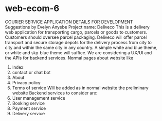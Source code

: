 # web-ecom-6
COURIER SERVICE APPLICATION DETAILS FOR DEVELOPMENT
Suggestions by Evelyn Anyebe
Project name: Deliveco
This is a delivery web application for transporting cargo, parcels or goods to
customers. Customers should oversee parcel packaging. Deliveco will offer
parcel transport and secure storage depots for the delivery process from city to
city and within the same city in any country.
A simple white and blue theme, or white and sky-blue theme will suffice.
We are considering a UX/UI and the APIs for backend services. Normal pages
about website like
1. Index
2. contact or chat bot
3. About
4. Privacy policy
5. Terms of service
Will be added as in normal website the preliminary website
Backend services to consider are:
1. User management service
2. Booking service
3. Payment service
4. Delivery service
